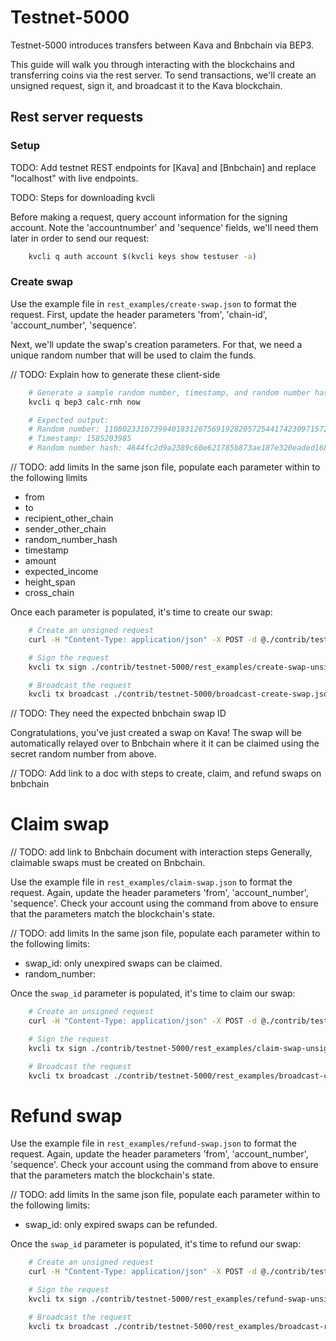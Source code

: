 # Testnet-5000

Testnet-5000 introduces transfers between Kava and Bnbchain via BEP3.

This guide will walk you through interacting with the blockchains and transferring coins via the rest server. To send transactions, we'll create an unsigned request, sign it, and broadcast it to the Kava blockchain.

## Rest server requests

### Setup

TODO: Add testnet REST endpoints for [Kava] and [Bnbchain] and replace "localhost" with live endpoints.

TODO: Steps for downloading kvcli

Before making a request, query account information for the signing account. Note the 'accountnumber' and 'sequence' fields, we'll need them later in order to send our request:

```bash
    kvcli q auth account $(kvcli keys show testuser -a)
```

### Create swap

Use the example file in `rest_examples/create-swap.json` to format the request. First, update the header parameters 'from', 'chain-id', 'account_number', 'sequence'.

Next, we'll update the swap's creation parameters. For that, we need a unique random number that will be used to claim the funds.

// TODO: Explain how to generate these client-side

```bash
    # Generate a sample random number, timestamp, and random number hash
    kvcli q bep3 calc-rnh now

    # Expected output:
    # Random number: 110802331073994018312675691928205725441742309715720953510374321628333109608728
    # Timestamp: 1585203985
    # Random number hash: 4644fc2d9a2389c60e621785b873ae187e320eaded1687edaa120961428eba9e
```

// TODO: add limits
In the same json file, populate each parameter within to the following limits

- from
- to
- recipient_other_chain
- sender_other_chain
- random_number_hash
- timestamp
- amount
- expected_income
- height_span
- cross_chain

Once each parameter is populated, it's time to create our swap:

```bash
    # Create an unsigned request
    curl -H "Content-Type: application/json" -X POST -d @./contrib/testnet-5000/rest_examples/create-swap.json http://127.0.0.1:1317/bep3/swap/create | jq > ./contrib/testnet-5000/rest_examples/create-swap-unsigned.json

    # Sign the request
    kvcli tx sign ./contrib/testnet-5000/rest_examples/create-swap-unsigned.json --from testuser --offline --chain-id testing --sequence 0 --account-number 5 | jq > ./contrib/testnet-5000/rest_examples/broadcast-create-swap.json

    # Broadcast the request
    kvcli tx broadcast ./contrib/testnet-5000/broadcast-create-swap.json
```

// TODO: They need the expected bnbchain swap ID

Congratulations, you've just created a swap on Kava! The swap will be automatically relayed over to Bnbchain where it it can be claimed using the secret random number from above.

// TODO: Add link to a doc with steps to create, claim, and refund swaps on bnbchain

# Claim swap

// TODO: add link to Bnbchain document with interaction steps
Generally, claimable swaps must be created on Bnbchain.

Use the example file in `rest_examples/claim-swap.json` to format the request. Again, update the header parameters 'from', 'account_number', 'sequence'. Check your account using the command from above to ensure that the parameters match the blockchain's state.

// TODO: add limits
In the same json file, populate each parameter within to the following limits:

- swap_id: only unexpired swaps can be claimed.
- random_number:

Once the `swap_id` parameter is populated, it's time to claim our swap:

```bash
    # Create an unsigned request
    curl -H "Content-Type: application/json" -X POST -d @./contrib/testnet-5000/rest_examples/claim-swap.json http://127.0.0.1:1317/bep3/swap/claim | jq > ./contrib/testnet-5000/rest_examples/claim-swap-unsigned.json

    # Sign the request
    kvcli tx sign ./contrib/testnet-5000/rest_examples/claim-swap-unsigned.json --from testuser --offline --chain-id testing --sequence 1 --account-number 1 | jq  > ./contrib/testnet-5000/rest_examples/broadcast-claim-swap.json

    # Broadcast the request
    kvcli tx broadcast ./contrib/testnet-5000/rest_examples/broadcast-claim-swap.json
```

# Refund swap

Use the example file in `rest_examples/refund-swap.json` to format the request. Again, update the header parameters 'from', 'account_number', 'sequence'. Check your account using the command from above to ensure that the parameters match the blockchain's state.

// TODO: add limits
In the same json file, populate each parameter within to the following limits:

- swap_id: only expired swaps can be refunded.

Once the `swap_id` parameter is populated, it's time to refund our swap:

```bash
    # Create an unsigned request
    curl -H "Content-Type: application/json" -X POST -d @./contrib/testnet-5000/rest_examples/refund-swap.json http://127.0.0.1:1317/bep3/swap/refund | jq > ./contrib/testnet-5000/rest_examples/refund-swap-unsigned.json

    # Sign the request
    kvcli tx sign ./contrib/testnet-5000/rest_examples/refund-swap-unsigned.json --from user --offline --chain-id testing --sequence 0 --account-number 1 | jq  > ./contrib/testnet-5000/rest_examples/broadcast-refund-swap.json

    # Broadcast the request
    kvcli tx broadcast ./contrib/testnet-5000/rest_examples/broadcast-refund-swap.json
```
